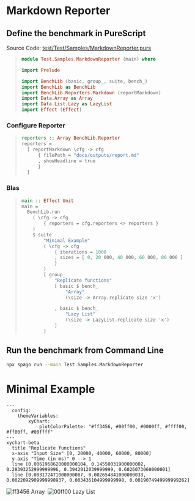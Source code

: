 # Markdown Reporter

## Define the benchmark in PureScript

<!-- start:pursCode
{ 
  "file": "test/Test/Samples/MarkdownReporter.purs",
  "section": "Header",
  "link": true
}
-->
Source Code: [test/Test/Samples/MarkdownReporter.purs](test/Test/Samples/MarkdownReporter.purs)
> ```purescript
> module Test.Samples.MarkdownReporter (main) where
> 
> import Prelude
> 
> import BenchLib (basic, group_, suite, bench_)
> import BenchLib as BenchLib
> import BenchLib.Reporters.Markdown (reportMarkdown)
> import Data.Array as Array
> import Data.List.Lazy as LazyList
> import Effect (Effect)
> ```
<!-- end -->

### Configure Reporter

<!-- start:pursCode
{"file": "test/Test/Samples/MarkdownReporter.purs", "section": "Reporters"}
-->

> ```purescript
> reporters :: Array BenchLib.Reporter
> reporters =
>   [ reportMarkdown \cfg -> cfg
>       { filePath = "docs/outputs/report.md"
>       , showHeadline = true
>       }
>   ]
> ```
<!-- end -->

### Blas

<!-- start:pursCode
{"file": "test/Test/Samples/MarkdownReporter.purs", "section": "Main"}
-->

> ```purescript
> main :: Effect Unit
> main =
>   BenchLib.run
>     ( \cfg -> cfg
>         { reporters = cfg.reporters <> reporters }
>     )
>     $ suite
>         "Minimal Example"
>         ( \cfg -> cfg
>             { iterations = 1000
>             , sizes = [ 0, 20_000, 40_000, 60_000, 80_000 ]
>             }
>         )
>         [ group_
>             "Replicate functions"
>             [ basic $ bench_
>                 "Array"
>                 (\size -> Array.replicate size 'x')
> 
>             , basic $ bench_
>                 "Lazy List"
>                 (\size -> LazyList.replicate size 'x')
>             ]
>         ]
> ```
<!-- end -->

## Run the benchmark from Command Line

<!-- start:run
{"cmd": "npx spago run --main Test.Samples.MarkdownReporter", "hide": true}
-->
```bash
npx spago run --main Test.Samples.MarkdownReporter
```


<!-- end -->


<!-- start:raw
{"file": "docs/outputs/report.md"}
-->
# Minimal Example
```mermaid
---
  config:
    themeVariables:
        xyChart:
            plotColorPalette: "#ff3456, #00ff00, #0000ff, #ffff00, #ff00ff, #00ffff"
---
xychart-beta
  title "Replicate functions"
  x-axis "Input Size" [0, 20000, 40000, 60000, 80000]
  y-axis "Time (in ms)" 0 --> 1
  line [0.0061968620000000104, 0.14550031900000002, 0.28393252999999996, 0.3942912039999999, 0.6026073060000001]
  line [0.003172471000000087, 0.002654841000000033, 0.0022092909999998937, 0.003436104999999998, 0.0019074949999999262]
```
![ff3456](https://placehold.co/8x8/ff3456/ff3456.png) Array&nbsp;&nbsp;![00ff00](https://placehold.co/8x8/00ff00/00ff00.png) Lazy List
<!-- end -->

